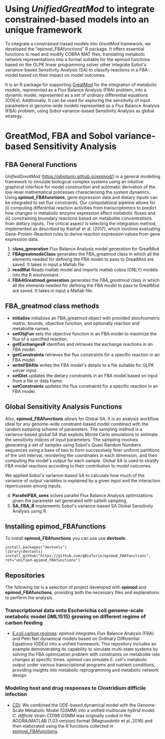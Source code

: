 
# Using _UnifiedGreatMod_ to integrate constrained-based models into an unique framework

To integrate a constrained-based models into _GreatMod_ framework, we developed the "epimod_FBAfunctions" R package. It offers essential functions to read and modify COBRA MAT files, translating metabolic network representations into a format suitable for the epimod functions based on the GLPK linear programming solver other integrate Sobol's variance-based Sensitivity Analysis (SA) to classify reactions in a FBA-model based on their impact on model outcomes.

It is an R package for supporting [GreatMod](https://qbioturin.github.io/epimod/) for the integration of metabolic models, represented as a Flux Balance Analysis (FBA) problem, into a dynamic model, represented as a set of ordinary differential equations (ODEs). Additionally, It can be used for exploring the sensitivity of input parameters in genome-wide models represented as a Flux Balance Analysis (FBA) problem, using Sobol variance-based Sensitivity Analysis as global strategy.

# GreatMod, FBA and Sobol variance-based Sensitivity Analysis

## FBA General Functions

_UnifiedGreatMod_ (https://qbioturin.github.io/epimod/) is a general modelling framework to simulate biological complex systems using an
intuitive graphical interface for model construction and automatic derivation of the low-level mathematical processes characterising
the system dynamics. Using **epimod_FBAfunctions**, gene expression data and dietary inputs can be integrated to set flux constraints. Our computational pipeline allows for (i) computing differential reaction activities from transcriptomics to predict how changes in metabolic enzyme expression affect metabolic fluxes and (ii) constraining boundary reactions based on metabolite concentrations from dietary inputs. The critical aspect is selecting the integration method, implemented as described by Kashaf et al. (2017), which involves evaluating Gene-Protein-Reaction rules to derive reaction expression values from gene expression data.

1. **class_generation** Flux Balance Analysis model generation for GreatMod
2. **FBAgreatmodeClass** generates the FBA_greatmod class in which all the elements needed for defining the FBA model to pass to GreatMod are saved. It takes in input a Matlab file
3. **readMat** Reads matlab model and imports matlab cobra (ONLY) models into the R environment
4. **FBA4Greatmod.generation** generates the *FBA_greatmod* class in which all the elements needed for defining the FBA model to pass to GreatMod are saved. It takes in input a Matlab file.

## FBA_greatmod class methods

- **initialize** initializes an FBA_greatmod object with provided stoichiometric matrix, bounds, objective function, and optionally reaction and metabolite names.
- **setObjFun** sets the objective function in an FBA model to maximize the flux of a specified reaction.
- **getExchangesR** identifies and retrieves the exchange reactions in an FBA model.
- **getConstraints** retrieves the flux constraints for a specific reaction in an FBA model.
- **writeFBAfile** writes the FBA model's details to a file suitable for GLPK solver input.
- **setDiet** updates the dietary constraints in an FBA model based on input from a file or data frame.
- **setConstraints**  updates the flux constraints for a specific reaction in an FBA model.

## Global Sensitivity Analysis Functions

Also, **epimod_FBAfunctions** allows for Global SA. It is an analysis workflow ideal for any genome-wide constraint-based model combined with the random sampling scheme of parameters. The sampling method is a variance-based global SA that exploits Monte Carlo simulations to estimate the sensitivity indices of input parameters. The sampling involves generating a set of samples using Sobol's Quasi Random Numbers sequences using a base of two to form successively finer uniform partitions of the unit interval, reordering the coordinates in each dimension, and then computing the model's output for each sample. Global SA is used to stratify FBA model reactions according to their contribution to model outcomes. 

We applied Sobol's variance-based SA to calculate how much of the variance of output variables is explained by a given input and the interaction repercussion among inputs.

4. **ParallelFBA_sens** solves parallel Flux Balance Analysis optimizations given the parameter set generated with saltelli sampling.
5. **SA_FBA_R** implememts Sobol's variance-based SA Global Sensitivity Analysis using R.

## Installing epimod_FBAfunctions

To install **epimod_FBAfunctions** you can use use **devtools**:

```
install.packages("devtools")
library(devtools)
install_github("https://github.com/qBioTurin/epimod_FBAfunctions", ref="unified-epimod_FBAfunctions")
```

## Repositories

The following list is a selection of project developed with **epimod** and **epimod_FBAfunctions**, providing both the necessary files and explanations to perform the analysis. 

### Transcriptional data onto Escherichia coli genome-scale metabolic model (iML1515) growing on different regime of carbon feeding

* [E.coli carbon regimes](https://github.com/qBioTurin/Ec_coli_modelling): _epimod_ integrates Flux Balance Analysis (FBA) and Petri Net dynamical models based on Ordinary Differential Equations (ODEs) into a unified framework. This repository includes an example demonstrating its capability to simulate multi-state systems by solving the FBA optimization problem with constraints on metabolite rate changes at specific times. _epimod_ can simulate _E. coli_'s metabolic output under various transcriptional programs and nutrient conditions, providing insights into metabolic reprogramming and metabolic network design.

### Modeling host and drug responses to Clostridium difficile infection
* [CDI](https://github.com/qBioTurin/EpiCell_CDifficile): We combined the ODE-based dynamical model with the Genome-Scale Metabolic Model (GSMM) into a unified multiscale hybrid model. _C. difficile_ strain CD196 GSMM was originally coded in the AGORA/MATLAB (1.03 version) format (Magnusdottir et al.,2016) and then elaborated using the R functions collected in [epimod_FBAfunctions](https://github.com/qBioTurin/epimod_FBAfunctions).
